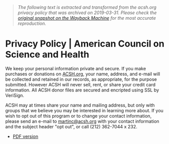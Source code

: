 > *The following text is extracted and transformed from the acsh.org privacy policy that was archived on 2019-03-31. Please check the [original snapshot on the Wayback Machine](https://web.archive.org/web/20190331042627id_/https%3A//www.acsh.org/privacy-policy) for the most accurate reproduction.*

# Privacy Policy | American Council on Science and Health

We keep your personal information private and secure. If you make purchases or donations on [ACSH.org](http://acsh.org/), your name, address, and e-mail will be collected and retained in our records, as appropriate, for the purpose submitted. However ACSH will never sell, rent, or share your credit card information. All ACSH donor files are secured and encripted using SSL by VeriSign.

ACSH may at times share your name and mailing address, but only with groups that we believe you may be interested in learning more about. If you wish to opt out of this program or to change your contact information, please send an e-mail to [martinc@acsh.org](mailto:martinc@acsh.org) with your contact information and the subject header "opt out", or call (212) 362-7044 x 232.

  * [PDF version](https://web.archive.org/printpdf/875 "Display a PDF version of this page.")


